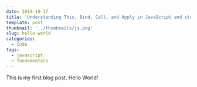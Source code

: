 ```yaml
---
date: 2019-10-17
title: 'Understanding This, Bind, Call, and Apply in JavaScript and stuff'
template: post
thumbnail: '../thumbnails/js.png'
slug: hello-world
categories:
  - Code
tags:
  - javascript
  - fundamentals
---
```


This is my first blog post. Hello World!